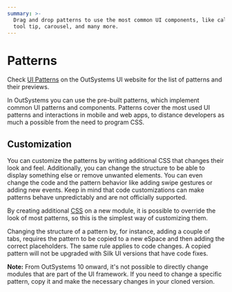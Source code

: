 ```yaml
---
summary: >-
  Drag and drop patterns to use the most common UI components, like calendar,
  tool tip, carousel, and many more.
---
```


# Patterns

 Check [UI Patterns](https://outsystemsui.outsystems.com/OutSystemsUIWebsite/PatternOverview) on the OutSystems UI website for the list of patterns and their previews.

In OutSystems you can use the pre-built patterns, which implement common UI patterns and components. Patterns cover the most used UI patterns and interactions in mobile and web apps, to distance developers as much a possible from the need to program CSS.

## Customization

You can customize the patterns by writing additional CSS that changes their look and feel. Additionally, you can change the structure to be able to display something else or remove unwanted elements. You can even change the code and the pattern behavior like adding swipe gestures or adding new events. Keep in mind that code customizations can make patterns behave unpredictably and are not officially supported.

By creating additional [CSS](../look-feel/css.md) on a new module, it is possible to override the look of most patterns, so this is the simplest way of customizing them.

Changing the structure of a pattern by, for instance, adding a couple of tabs, requires the pattern to be copied to a new eSpace and then adding the correct placeholders. The same rule applies to code changes. A copied pattern will not be upgraded with Silk UI versions that have code fixes.

**Note:** From OutSystems 10 onward, it's not possible to directly change modules that are part of the UI framework. If you need to change a specific pattern, copy it and make the necessary changes in your cloned version.

